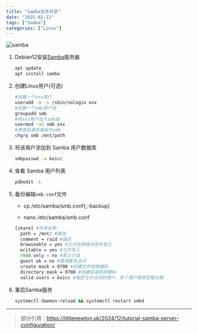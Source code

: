 ```yaml
---
title: "Samba文件共享"
date: "2025-02-12"
tags: ["Samba"]
categories: ["Linux"]
---
```


![samba](/images/samba.png)

1. Debian12安装[Samba](https://www.samba.org/samba/)服务器

   ```bash
   apt update
   apt install samba
   ```

2. 创建Linux用户(可选)

   ```bash
   #创建一个xxx用户
   useradd -m -s /sbin/nologin xxx
   #创建一个smb用户组
   groupadd smb
   #将xxx用户加入smb组
   usermod -aG smb xxx
   #更改目录所属组为smb
   chgrp smb /mnt/path
   ```

3. 将该用户添加到 Samba 用户数据库

   ```bash
   smbpasswd -a koicc
   ```

4. 查看 Samba 用户列表

   ```bash
   pdbedit -L
   ```

5. 备份编辑`smb.conf`文件

   - cp /etc/samba/smb.conf{,-backup}

   - nano /etc/samba/smb.conf

   ```bash
   [share] #共享名称
     path = /mnt/ #路径
     comment = raid #描述
     browseable = yes #允许在网络浏览中显示
     writable = yes #允许写入
     read only = no #禁止只读
     guest ok = no #禁用匿名访问
     create mask = 0700 #创建文件权限掩码
     directory mask = 0700 #创建目录权限掩码
     valid users = koicc #指定允许访问的用户，多个用户使用空格分隔
   ```

6. 重启Samba服务

   ```bash
   systemctl daemon-reload && systemctl restart smbd
   ```

--------------------------------------------------------------------------------------

> 部分引用：<https://littlenewton.uk/2024/12/tutorial-samba-server-configuration/>
